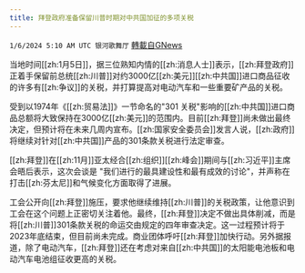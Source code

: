 ```yaml
---
title: 拜登政府准备保留川普时期对中共国加征的多项关税
---
```

`1/6/2024 5:10 AM UTC 银河歌舞厅` [轉載自GNews](https://gnews.org/articles/2189842)

当地时间[[zh:1月5日]]，据三位熟知内情的[[zh:消息人士]]表示，[[zh:拜登政府]]正着手保留前总统[[zh:川普]]对约3000亿[[zh:美元]][[zh:中共国]]进口商品征收的许多有[[zh:争议]]的关税，并打算提高对电动汽车和一些重要矿产品的关税。

受到以1974年《[[zh:贸易法]]》一节命名的"301 关税"影响的[[zh:中共国]]进口商品总额将大致保持在3000亿[[zh:美元]]的范围内。目前[[zh:拜登]]尚未做出最终决定，但预计将在未来几周内宣布。[[zh:国家安全委员会]]发言人说，[[zh:政府]]将继续对针对[[zh:中共国]]产品的301条款关税进行法定审查。

[[zh:拜登]]在[[zh:11月]]亚太经合[[zh:组织]][[zh:峰会]]期间与[[zh:习近平]]主席会晤后表示，这次会谈是 "我们进行的最具建设性和最有成效的讨论"，并声称在打击[[zh:芬太尼]]和气候变化方面取得了进展。

工会公开向[[zh:拜登]]施压，要求他继续维持[[zh:川普]]的关税政策，让他意识到工会在这个问题上正密切关注着他。最终，[[zh:拜登]]决定不做出具体削减，而是将[[zh:川普]]301条款关税的命运交由规定的四年审查决定。这一过程预计将于2023年底结束，但目前尚未完成。商业团体呼吁[[zh:拜登]]加快行动。另外据报道，除了电动汽车，[[zh:拜登]]还在考虑对来自[[zh:中共国]]的太阳能电池板和电动汽车电池组征收更高的关税。
